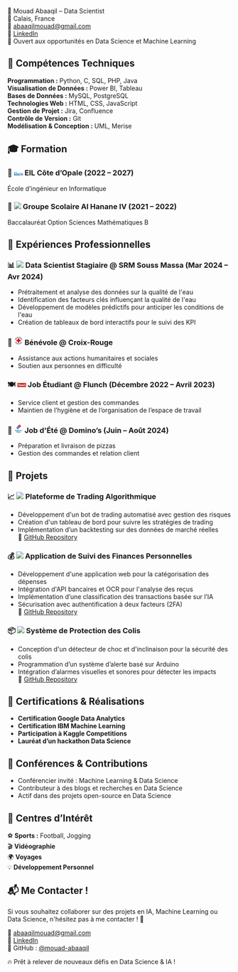 🚀 Mouad Abaaqil – Data Scientist  
📍 Calais, France  
📧 abaaqilmouad@gmail.com  
🔗 [LinkedIn](https://www.linkedin.com/in/mouad_abaaqil)  
📌 Ouvert aux opportunités en Data Science et Machine Learning  

## 🔧 Compétences Techniques  
**Programmation :** Python, C, SQL, PHP, Java  
**Visualisation de Données :** Power BI, Tableau  
**Bases de Données :** MySQL, PostgreSQL  
**Technologies Web :** HTML, CSS, JavaScript  
**Gestion de Projet :** Jira, Confluence  
**Contrôle de Version :** Git  
**Modélisation & Conception :** UML, Merise  

## 🎓 Formation  
### 📖 <img src="assets/eilco.png" width="20"/> EIL Côte d’Opale (2022 – 2027)  
École d’ingénieur en Informatique  

### 📖 <img src="assets/alhanane.png" width="20"/> Groupe Scolaire Al Hanane IV (2021 – 2022)  
Baccalauréat Option Sciences Mathématiques B  

## 💼 Expériences Professionnelles  
### 📊 <img src="assets/srm.png" width="20"/> Data Scientist Stagiaire @ SRM Souss Massa (Mar 2024 – Avr 2024)  
- Prétraitement et analyse des données sur la qualité de l'eau  
- Identification des facteurs clés influençant la qualité de l'eau  
- Développement de modèles prédictifs pour anticiper les conditions de l'eau  
- Création de tableaux de bord interactifs pour le suivi des KPI  

### 🤝 <img src="assets/croixrouge.png" width="20"/> Bénévole @ Croix-Rouge  
- Assistance aux actions humanitaires et sociales  
- Soutien aux personnes en difficulté  

### 🍽️ <img src="assets/flunch.png" width="20"/> Job Étudiant @ Flunch (Décembre 2022 – Avril 2023)  
- Service client et gestion des commandes  
- Maintien de l’hygiène et de l’organisation de l’espace de travail  

### 🍕 <img src="assets/dominos.png" width="20"/> Job d'Été @ Domino’s (Juin – Août 2024)  
- Préparation et livraison de pizzas  
- Gestion des commandes et relation client  

## 📌 Projets  
### 📈 <img src="assets/trading.png" width="20"/> Plateforme de Trading Algorithmique  
- Développement d'un bot de trading automatisé avec gestion des risques  
- Création d'un tableau de bord pour suivre les stratégies de trading  
- Implémentation d’un backtesting sur des données de marché réelles  
🔗 [GitHub Repository](https://github.com/mouad-abaaqil)  

### 💰 <img src="assets/finance.png" width="20"/> Application de Suivi des Finances Personnelles  
- Développement d'une application web pour la catégorisation des dépenses  
- Intégration d'API bancaires et OCR pour l'analyse des reçus  
- Implémentation d’une classification des transactions basée sur l’IA  
- Sécurisation avec authentification à deux facteurs (2FA)  
🔗 [GitHub Repository](https://github.com/mouad-abaaqil)  

### 📦 <img src="assets/package.png" width="20"/> Système de Protection des Colis  
- Conception d'un détecteur de choc et d'inclinaison pour la sécurité des colis  
- Programmation d’un système d’alerte basé sur Arduino  
- Intégration d’alarmes visuelles et sonores pour détecter les impacts  
🔗 [GitHub Repository](https://github.com/mouad-abaaqil)  

## 📜 Certifications & Réalisations  
- **Certification Google Data Analytics**  
- **Certification IBM Machine Learning**  
- **Participation à Kaggle Competitions**  
- **Lauréat d’un hackathon Data Science**  

## 🎤 Conférences & Contributions  
- Conférencier invité : Machine Learning & Data Science  
- Contributeur à des blogs et recherches en Data Science  
- Actif dans des projets open-source en Data Science  

## 🎯 Centres d’Intérêt  
⚽ **Sports :** Football, Jogging  
🎬 **Vidéographie**  
🌍 **Voyages**  
💡 **Développement Personnel**  

## 📬 Me Contacter !  
Si vous souhaitez collaborer sur des projets en IA, Machine Learning ou Data Science, n'hésitez pas à me contacter ! 🚀  

📧 abaaqilmouad@gmail.com  
🔗 [LinkedIn](https://www.linkedin.com/in/mouad_abaaqil)  
📌 GitHub : [@mouad-abaaqil](https://github.com/mouad-abaaqil)  

🔥 Prêt à relever de nouveaux défis en Data Science & IA !
